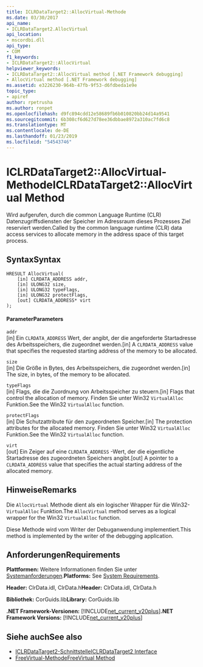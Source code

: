 ```yaml
---
title: ICLRDataTarget2::AllocVirtual-Methode
ms.date: 03/30/2017
api_name:
- ICLRDataTarget2.AllocVirtual
api_location:
- mscordbi.dll
api_type:
- COM
f1_keywords:
- ICLRDataTarget2::AllocVirtual
helpviewer_keywords:
- ICLRDataTarget2::AllocVirtual method [.NET Framework debugging]
- AllocVirtual method [.NET Framework debugging]
ms.assetid: e3226230-964b-47fb-9f53-d6fdbeda1e9e
topic_type:
- apiref
author: rpetrusha
ms.author: ronpet
ms.openlocfilehash: d9fc894cdd12e58689fb6b010820bb24d14a9541
ms.sourcegitcommit: 6b308cf6d627d78ee36dbbae8972a310ac7fd6c8
ms.translationtype: MT
ms.contentlocale: de-DE
ms.lasthandoff: 01/23/2019
ms.locfileid: "54543746"
---
```

# <a name="iclrdatatarget2allocvirtual-method"></a><span data-ttu-id="14bad-102">ICLRDataTarget2::AllocVirtual-Methode</span><span class="sxs-lookup"><span data-stu-id="14bad-102">ICLRDataTarget2::AllocVirtual Method</span></span>
<span data-ttu-id="14bad-103">Wird aufgerufen, durch die common Language Runtime (CLR) Datenzugriffsdiensten der Speicher im Adressraum dieses Prozesses Ziel reserviert werden.</span><span class="sxs-lookup"><span data-stu-id="14bad-103">Called by the common language runtime (CLR) data access services to allocate memory in the address space of this target process.</span></span>  
  
## <a name="syntax"></a><span data-ttu-id="14bad-104">Syntax</span><span class="sxs-lookup"><span data-stu-id="14bad-104">Syntax</span></span>  
  
```  
HRESULT AllocVirtual(  
    [in] CLRDATA_ADDRESS addr,  
    [in] ULONG32 size,  
    [in] ULONG32 typeFlags,  
    [in] ULONG32 protectFlags,  
    [out] CLRDATA_ADDRESS* virt  
);  
```  
  
#### <a name="parameters"></a><span data-ttu-id="14bad-105">Parameter</span><span class="sxs-lookup"><span data-stu-id="14bad-105">Parameters</span></span>  
 `addr`  
 <span data-ttu-id="14bad-106">[in] Ein `CLRDATA_ADDRESS` Wert, der angibt, der die angeforderte Startadresse des Arbeitsspeichers, die zugeordnet werden.</span><span class="sxs-lookup"><span data-stu-id="14bad-106">[in] A `CLRDATA_ADDRESS` value that specifies the requested starting address of the memory to be allocated.</span></span>  
  
 `size`  
 <span data-ttu-id="14bad-107">[in] Die Größe in Bytes, des Arbeitsspeichers, die zugeordnet werden.</span><span class="sxs-lookup"><span data-stu-id="14bad-107">[in] The size, in bytes, of the memory to be allocated.</span></span>  
  
 `typeFlags`  
 <span data-ttu-id="14bad-108">[in] Flags, die die Zuordnung von Arbeitsspeicher zu steuern.</span><span class="sxs-lookup"><span data-stu-id="14bad-108">[in] Flags that control the allocation of memory.</span></span> <span data-ttu-id="14bad-109">Finden Sie unter Win32 `VirtualAlloc` Funktion.</span><span class="sxs-lookup"><span data-stu-id="14bad-109">See the Win32 `VirtualAlloc` function.</span></span>  
  
 `protectFlags`  
 <span data-ttu-id="14bad-110">[in] Die Schutzattribute für den zugeordneten Speicher.</span><span class="sxs-lookup"><span data-stu-id="14bad-110">[in] The protection attributes for the allocated memory.</span></span> <span data-ttu-id="14bad-111">Finden Sie unter Win32 `VirtualAlloc` Funktion.</span><span class="sxs-lookup"><span data-stu-id="14bad-111">See the Win32 `VirtualAlloc` function.</span></span>  
  
 `virt`  
 <span data-ttu-id="14bad-112">[out] Ein Zeiger auf eine `CLRDATA_ADDRESS` -Wert, der die eigentliche Startadresse des zugeordneten Speichers angibt.</span><span class="sxs-lookup"><span data-stu-id="14bad-112">[out] A pointer to a `CLRDATA_ADDRESS` value that specifies the actual starting address of the allocated memory.</span></span>  
  
## <a name="remarks"></a><span data-ttu-id="14bad-113">Hinweise</span><span class="sxs-lookup"><span data-stu-id="14bad-113">Remarks</span></span>  
 <span data-ttu-id="14bad-114">Die `AllocVirtual` Methode dient als ein logischer Wrapper für die Win32- `VirtualAlloc` Funktion.</span><span class="sxs-lookup"><span data-stu-id="14bad-114">The `AllocVirtual` method serves as a logical wrapper for the Win32 `VirtualAlloc` function.</span></span>  
  
 <span data-ttu-id="14bad-115">Diese Methode wird vom Writer der Debuganwendung implementiert.</span><span class="sxs-lookup"><span data-stu-id="14bad-115">This method is implemented by the writer of the debugging application.</span></span>  
  
## <a name="requirements"></a><span data-ttu-id="14bad-116">Anforderungen</span><span class="sxs-lookup"><span data-stu-id="14bad-116">Requirements</span></span>  
 <span data-ttu-id="14bad-117">**Plattformen:** Weitere Informationen finden Sie unter [Systemanforderungen](../../../../docs/framework/get-started/system-requirements.md).</span><span class="sxs-lookup"><span data-stu-id="14bad-117">**Platforms:** See [System Requirements](../../../../docs/framework/get-started/system-requirements.md).</span></span>  
  
 <span data-ttu-id="14bad-118">**Header:** ClrData.idl, ClrData.h</span><span class="sxs-lookup"><span data-stu-id="14bad-118">**Header:** ClrData.idl, ClrData.h</span></span>  
  
 <span data-ttu-id="14bad-119">**Bibliothek:** CorGuids.lib</span><span class="sxs-lookup"><span data-stu-id="14bad-119">**Library:** CorGuids.lib</span></span>  
  
 <span data-ttu-id="14bad-120">**.NET Framework-Versionen:** [!INCLUDE[net_current_v20plus](../../../../includes/net-current-v20plus-md.md)]</span><span class="sxs-lookup"><span data-stu-id="14bad-120">**.NET Framework Versions:** [!INCLUDE[net_current_v20plus](../../../../includes/net-current-v20plus-md.md)]</span></span>  
  
## <a name="see-also"></a><span data-ttu-id="14bad-121">Siehe auch</span><span class="sxs-lookup"><span data-stu-id="14bad-121">See also</span></span>
- [<span data-ttu-id="14bad-122">ICLRDataTarget2-Schnittstelle</span><span class="sxs-lookup"><span data-stu-id="14bad-122">ICLRDataTarget2 Interface</span></span>](../../../../docs/framework/unmanaged-api/debugging/iclrdatatarget2-interface.md)
- [<span data-ttu-id="14bad-123">FreeVirtual-Methode</span><span class="sxs-lookup"><span data-stu-id="14bad-123">FreeVirtual Method</span></span>](../../../../docs/framework/unmanaged-api/debugging/iclrdatatarget2-freevirtual-method.md)
